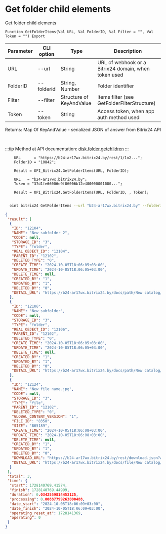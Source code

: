 ﻿---
sidebar_position: 7
---

# Get folder child elements
 Get folder child elements



`Function GetFolderItems(Val URL, Val FolderID, Val Filter = "", Val Token = "") Export`

  | Parameter | CLI option | Type | Description |
  |-|-|-|-|
  | URL | --url | String | URL of webhook or a Bitrix24 domain, when token used |
  | FolderID | --folderid | String, Number | Folder identifier |
  | Filter | --filter | Structure of KeyAndValue | Items filter (see GetFolderFilterStructure) |
  | Token | --token | String | Access token, when app auth method used |

  
  Returns:  Map Of KeyAndValue - serialized JSON of answer from Bitrix24 API

<br/>

:::tip
Method at API documentation: [disk.folder.getchildren](https://dev.1c-bitrix.ru/rest_help/disk/folder/disk_folder_getchildren.php)
:::
<br/>


```bsl title="Code example"
    URL      = "https://b24-ar17wx.bitrix24.by/rest/1/1o2...";
    FolderID = "10842";

    Result = OPI_Bitrix24.GetFolderItems(URL, FolderID);

    URL   = "b24-ar17wx.bitrix24.by";
    Token = "37d1fe66006e9f06006b12e400000001000...";

    Result = OPI_Bitrix24.GetFolderItems(URL, FolderID, , Token);
```



```sh title="CLI command example"
    
  oint bitrix24 GetFolderItems --url "b24-ar17wx.bitrix24.by" --folderid "5016" --filter %filter% --token "fe3fa966006e9f06006b12e400000001000..."

```

```json title="Result"
{
 "result": [
  {
   "ID": "12104",
   "NAME": "New subfolder 2",
   "CODE": null,
   "STORAGE_ID": "3",
   "TYPE": "folder",
   "REAL_OBJECT_ID": "12104",
   "PARENT_ID": "12102",
   "DELETED_TYPE": "0",
   "CREATE_TIME": "2024-10-05T18:06:05+03:00",
   "UPDATE_TIME": "2024-10-05T18:06:05+03:00",
   "DELETE_TIME": null,
   "CREATED_BY": "1",
   "UPDATED_BY": "1",
   "DELETED_BY": "0",
   "DETAIL_URL": "https://b24-ar17wx.bitrix24.by/docs/path/New catalog/New subfolder 2"
  },
  {
   "ID": "12106",
   "NAME": "New subfolder",
   "CODE": null,
   "STORAGE_ID": "3",
   "TYPE": "folder",
   "REAL_OBJECT_ID": "12106",
   "PARENT_ID": "12102",
   "DELETED_TYPE": "0",
   "CREATE_TIME": "2024-10-05T18:06:05+03:00",
   "UPDATE_TIME": "2024-10-05T18:06:05+03:00",
   "DELETE_TIME": null,
   "CREATED_BY": "1",
   "UPDATED_BY": "1",
   "DELETED_BY": "0",
   "DETAIL_URL": "https://b24-ar17wx.bitrix24.by/docs/path/New catalog/New subfolder"
  },
  {
   "ID": "12124",
   "NAME": "New file name.jpg",
   "CODE": null,
   "STORAGE_ID": "3",
   "TYPE": "file",
   "PARENT_ID": "12102",
   "DELETED_TYPE": "0",
   "GLOBAL_CONTENT_VERSION": "1",
   "FILE_ID": "8358",
   "SIZE": "805189",
   "CREATE_TIME": "2024-10-05T18:06:08+03:00",
   "UPDATE_TIME": "2024-10-05T18:06:08+03:00",
   "DELETE_TIME": null,
   "CREATED_BY": "1",
   "UPDATED_BY": "1",
   "DELETED_BY": "0",
   "DOWNLOAD_URL": "https://b24-ar17wx.bitrix24.by/rest/download.json?auth=a7630167006e9f06006b12e400000001000007e2e201aeb9fedba2013080af5a95c05e&token=disk%7CaWQ9MTIxMjQmXz13RDdzQzlteE5sbmdRcUlaWDl3Skp3aDVQRkwyN0FHYg%3D%3D%7CImRvd25sb2FkfGRpc2t8YVdROU1USXhNalFtWHoxM1JEZHpRemx0ZUU1c2JtZFJjVWxhV0RsM1NrcDNhRFZRUmt3eU4wRkhZZz09fGE3NjMwMTY3MDA2ZTlmMDYwMDZiMTJlNDAwMDAwMDAxMDAwMDA3ZTJlMjAxYWViOWZlZGJhMjAxMzA4MGFmNWE5NWMwNWUi.1BsXKmvudwZjhLAbhHSVl8aa0%2FHOD7t%2B%2Fp21EaII1OY%3D",
   "DETAIL_URL": "https://b24-ar17wx.bitrix24.by/docs/file/New catalog/New file name.jpg"
  }
 ],
 "total": 3,
 "time": {
  "start": 1728140769.41574,
  "finish": 1728140769.44999,
  "duration": 0.0342559814453125,
  "processing": 0.00887799263000488,
  "date_start": "2024-10-05T18:06:09+03:00",
  "date_finish": "2024-10-05T18:06:09+03:00",
  "operating_reset_at": 1728141369,
  "operating": 0
 }
}
```
